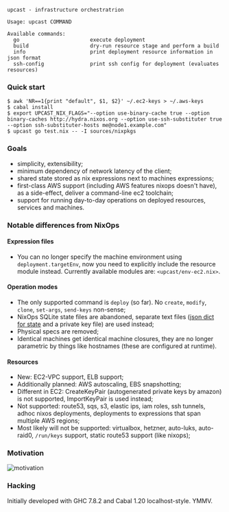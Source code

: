 ```console
upcast - infrastructure orchestratrion

Usage: upcast COMMAND

Available commands:
  go                       execute deployment
  build                    dry-run resource stage and perform a build
  info                     print deployment resource information in json format
  ssh-config               print ssh config for deployment (evaluates resources)
```

### Quick start

```console
$ awk 'NR==1{print "default", $1, $2}' ~/.ec2-keys > ~/.aws-keys
$ cabal install
$ export UPCAST_NIX_FLAGS="--option use-binary-cache true --option binary-caches http://hydra.nixos.org --option use-ssh-substituter true --option ssh-substituter-hosts me@node1.example.com"
$ upcast go test.nix -- -I sources/nixpkgs
```

### Goals

- simplicity, extensibility;
- minimum dependency of network latency of the client;
- shared state stored as nix expressions next to machines expressions;
- first-class AWS support (including AWS features nixops doesn't have), as a side-effect, deliver a command-line ec2 toolchain;
- support for running day-to-day operations on deployed resources, services and machines.

### Notable differences from NixOps

#### Expression files

- You can no longer specify the machine environment using `deployment.targetEnv`, now you need to explicitly include the resource module instead.
  Currently available modules are: `<upcast/env-ec2.nix>`.

#### Operation modes

- The only supported command is `deploy` (so far). No `create`, `modify`, `clone`, `set-args`, `send-keys` non-sense;
- NixOps SQLite state files are abandoned, separate text files ([json dict for state](https://github.com/zalora/upcast/blob/master/src/Upcast/TermSubstitution.hs) and a private key file) are used instead;
- Physical specs are removed;
- Identical machines get identical machine closures, they are no longer parametric by things like hostnames (these are configured at runtime).

#### Resources

- New: EC2-VPC support, ELB support;
- Additionally planned: AWS autoscaling, EBS snapshotting;
- Different in EC2: CreateKeyPair (autogenerated private keys by amazon) is not supported, ImportKeyPair is used instead;
- Not supported: route53, sqs, s3, elastic ips, iam roles, ssh tunnels, adhoc nixos deployments,
                 deployments to expressions that span multiple AWS regions;
- Most likely will not be supported: virtualbox, hetzner, auto-luks, auto-raid0, `/run/keys` support, static route53 support (like nixops);



### Motivation

![motivation](http://i.imgur.com/HY2Gtk5.png)

### Hacking

Initially developed with GHC 7.8.2 and Cabal 1.20 localhost-style. YMMV.
